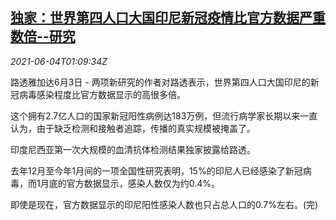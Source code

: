 <!--1622770263000-->
[独家：世界第四人口大国印尼新冠疫情比官方数据严重数倍--研究](https://cn.reuters.com/article/indonesia-covid-infections-study-0604-idCNKCS2DG03C)
------

<div><i>2021-06-04T01:09:34Z</i></div><p>路透雅加达6月3日 - 两项新研究的作者对路透表示，世界第四人口大国印尼的新冠病毒感染程度比官方数据显示的高很多倍。 　</p><p>这个拥有2.7亿人口的国家新冠阳性病例达183万例，但流行病学家长期以来一直认为，由于缺乏检测和接触者追踪，传播的真实规模被掩盖了。</p><p>印度尼西亚第一次大规模的血清抗体检测结果独家披露给路透。 　</p><p>去年12月至今年1月间的一项全国性研究表明，15%的印尼人已经感染了新冠病毒，而1月底的官方数据显示，感染人数仅为约0.4%。 　</p><p>即使是现在，官方数据显示的印尼阳性感染人数也只占总人口的0.7%左右。(完)</p>
